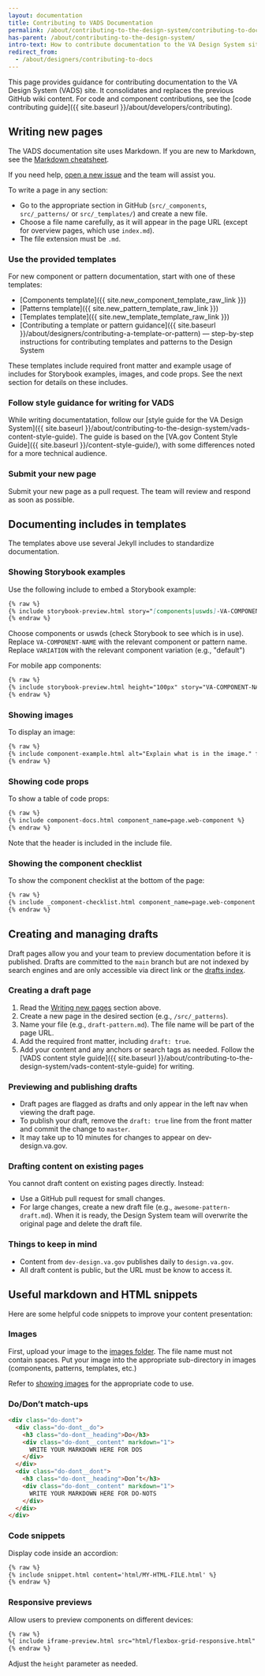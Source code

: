 ```yaml
---
layout: documentation
title: Contributing to VADS Documentation
permalink: /about/contributing-to-the-design-system/contributing-to-docs
has-parent: /about/contributing-to-the-design-system/
intro-text: How to contribute documentation to the VA Design System site, including templates, drafts, and content guidelines.
redirect_from:
  - /about/designers/contributing-to-docs
---
```


This page provides guidance for contributing documentation to the VA Design System (VADS) site. It consolidates and replaces the previous GitHub wiki content. For code and component contributions, see the [code contributing guide]({{ site.baseurl }}/about/developers/contributing).

## Writing new pages

The VADS documentation site uses Markdown. If you are new to Markdown, see the [Markdown cheatsheet](https://github.com/adam-p/markdown-here/wiki/Markdown-Cheatsheet).

If you need help, [open a new issue]({{site.github_issues_templates}}) and the team will assist you.

To write a page in any section:

- Go to the appropriate section in GitHub (`src/_components`, `src/_patterns/` or `src/_templates/`) and create a new file.
- Choose a file name carefully, as it will appear in the page URL (except for overview pages, which use `index.md`).
- The file extension must be `.md`.

### Use the provided templates

For new component or pattern documentation, start with one of these templates:

- [Components template]({{ site.new_component_template_raw_link }})
- [Patterns template]({{ site.new_pattern_template_raw_link }})
- [Templates template]({{ site.new_template_template_raw_link }})
- [Contributing a template or pattern guidance]({{ site.baseurl }}/about/designers/contributing-a-template-or-pattern) — step-by-step instructions for contributing templates and patterns to the Design System

These templates include required front matter and example usage of includes for Storybook examples, images, and code props. See the next section for details on these includes.

### Follow style guidance for writing for VADS

While writing documentatation, follow our [style guide for the VA Design System]({{ site.baseurl }}/about/contributing-to-the-design-system/vads-content-style-guide). The guide is based on the [VA.gov Content Style Guide]({{ site.baseurl }}/content-style-guide/), with some differences noted for a more technical audience. 

### Submit your new page

Submit your new page as a pull request. The team will review and respond as soon as possible.

## Documenting includes in templates

The templates above use several Jekyll includes to standardize documentation.

### Showing Storybook examples

Use the following include to embed a Storybook example:

```markdown
{% raw %}
{% include storybook-preview.html story="[components|uswds]-VA-COMPONENT-NAME--VARIATION" link_text=page.web-component %}
{% endraw %}
```

Choose components or uswds (check Storybook to see which is in use). Replace `VA-COMPONENT-NAME` with the relevant component or pattern name. Replace `VARIATION` with the relevant component variation (e.g., "default")

For mobile app components:

```markdown
{% raw %}
{% include storybook-preview.html height="100px" story="VA-COMPONENT-NAME--VARIATION" link_text="va-mobile__VA-COMPONENT-NAME--VARIATION" is_mobile=true %}
{% endraw %}
```

### Showing images

To display an image:

```markdown
{% raw %}
{% include component-example.html alt="Explain what is in the image." file="/images/components/component-name/filename.png" caption="Describe what this example image is depicting." %}
{% endraw %}
```

### Showing code props

To show a table of code props:

```markdown
{% raw %}
{% include component-docs.html component_name=page.web-component %}
{% endraw %}
```

Note that the header is included in the include file.

### Showing the component checklist

To show the component checklist at the bottom of the page:

```markdown
{% raw %}
{% include _component-checklist.html component_name=page.web-component %}
{% endraw %}
```

## Creating and managing drafts

Draft pages allow you and your team to preview documentation before it is published. Drafts are committed to the `main` branch but are not indexed by search engines and are only accessible via direct link or the [drafts index](https://dev-design.va.gov/drafts).

### Creating a draft page

1. Read the [Writing new pages](#writing-new-pages) section above.
2. Create a new page in the desired section (e.g., `/src/_patterns`).
3. Name your file (e.g., `draft-pattern.md`). The file name will be part of the page URL.
4. Add the required front matter, including `draft: true`.
5. Add your content and any anchors or search tags as needed. Follow the [VADS content style guide]({{ site.baseurl }}/about/contributing-to-the-design-system/vads-content-style-guide) for writing.

### Previewing and publishing drafts

- Draft pages are flagged as drafts and only appear in the left nav when viewing the draft page.
- To publish your draft, remove the `draft: true` line from the front matter and commit the change to `master`.
- It may take up to 10 minutes for changes to appear on dev-design.va.gov.

### Drafting content on existing pages

You cannot draft content on existing pages directly. Instead:

- Use a GitHub pull request for small changes.
- For large changes, create a new draft file (e.g., `awesome-pattern-draft.md`). When it is ready, the Design System team will overwrite the original page and delete the draft file.

### Things to keep in mind

- Content from `dev-design.va.gov` publishes daily to `design.va.gov`.
- All draft content is public, but the URL must be know to access it.

## Useful markdown and HTML snippets

Here are some helpful code snippets to improve your content presentation:

### Images

First, upload your image to the [images folder](https://github.com/department-of-veterans-affairs/vets-design-system-documentation/tree/main/src/images). The file name must not contain spaces. Put your image into the appropriate sub-directory in images (components, patterns, templates, etc.)

Refer to [showing images](#showing-images) for the appropriate code to use.

### Do/Don’t match-ups

```html
<div class="do-dont">
  <div class="do-dont__do">
    <h3 class="do-dont__heading">Do</h3>
    <div class="do-dont__content" markdown="1">
      WRITE YOUR MARKDOWN HERE FOR DOS
    </div>
  </div>
  <div class="do-dont__dont">
    <h3 class="do-dont__heading">Don’t</h3>
    <div class="do-dont__content" markdown="1">
      WRITE YOUR MARKDOWN HERE FOR DO-NOTS
    </div>
  </div>
</div>
```

### Code snippets

Display code inside an accordion:

```markdown
{% raw %}
{% include snippet.html content='html/MY-HTML-FILE.html' %}
{% endraw %}
```

### Responsive previews

Allow users to preview components on different devices:

```markdown
{% raw %}
%{ include iframe-preview.html src="html/flexbox-grid-responsive.html" title="Flexbox grid" height=400 %}
{% endraw %}
```

Adjust the `height` parameter as needed.